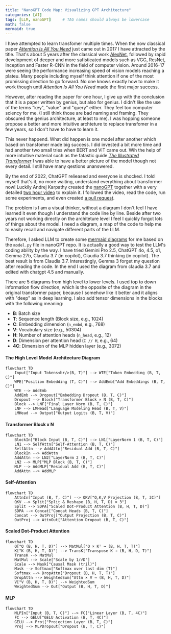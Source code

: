 ```yaml
---
title: "NanoGPT Code Map: Visualizing GPT Architecture"
categories: [AI]
tags: [LLM, nanoGPT]     # TAG names should always be lowercase
math: false
mermaid: true
---
```


I have attempted to learn transfomer multiple times. 
When the now classical paper [*Attention Is All You Need*](https://arxiv.org/abs/1706.03762) just came out in 2017 I have attracted by the title. That's about 5 years after the classical work [AlexNet](https://papers.nips.cc/paper_files/paper/2012/hash/c399862d3b9d6b76c8436e924a68c45b-Abstract.html), followed by rapid development of deeper and more safisticated models such as VGG, ResNet, Inception and Faster R-CNN in the field of computer vision. 
Around 2016-17 were seeing the performance increasing speed of vision models reaching a plateu.
Many people including myself think attention if one of the most promissing direction to go forward.
No one knows exactly how to make it work though until *Attention Is All You Need* made the  first major success.

However, after reading the paper for one hour, I give up with the conclusion that it is a paper written by genius, but also for genius. 
I didn't like the use of the terms "key", "value" and "query" either. 
They feel too computer sciency for me. (I still think those are bad naming and framing. They obscured the genius architecture, at least to me).
I was hopping someone propose a better and more intuitive archteture to replace transfomer in a few years, so I don't have to have to learn it.

This never happend. What did happen is one model after another which based on transfomer made big success.
I did invested a bit more time and had another two small tries when BERT and ViT came out. 
Wih the help of more intuitive material 
such as the fatastic guide [*The Illustrated Transformer*](https://jalammar.github.io/illustrated-transformer/)
I was able to have a better picture of the model though not every detail. 
I still have many qestions unanswered.

By the end of 2022, ChatGPT relieased and everyone is shocked.
I told myself that's it, no more waiting, understand everything about transformer now!
Luckily Andrej Karpathy created the [nanoGPT](https://github.com/karpathy/nanoGPT) together with a very detailed [two hour video](https://www.youtube.com/watch?v=kCc8FmEb1nY) to explain it.
I followed the video, read the code, run some experiments, and even created [a pull request](https://github.com/karpathy/nanoGPT/pull/254).

The problem is I am a visual thinker, without a diagram I don't feel I have learned it even though I understand the code line by line. Beside after two years not working directly on the architeture level I feel I quickly forgot lots of things about the model. I need a diagram, a map of the code to help me to easily recall and navigate different parts of the LLM.

Therefore, I asked LLM to create some [mermaid diagrams](https://mermaid.js.org/) for me based on the `model.py` file in nanoGPT repo.
It is actually a good way to test the LLM's coding ability by the way.
I have tried Gemini Pro 2.5, ChatGPT 4o, 4.5, o1, Gemma 27b, Claudia 3.7 (in copilot), Claudia 3.7 thinking (in copilot). The best result is from Claudia 3.7. Interestingly, Gemma 3 forget my question after reading the code.  In the end I used the diagram from claudia 3.7 and edited with chatgpt 4.5 and manually.

There are 5 diagrams from high level to lower levels. 
I used top to down information flow direction, which is the opposite of the diagram in the original  transformer paper, because I somehow like it better and it aligns with "deep" as in deep learning.
I also add tensor dimensions in the blocks with the following meaning:

- **B**: Batch size
- **T**: Sequence length (Block size, e.g., 1024)
- **C**: Embedding dimension (`n_embd`, e.g., 768)
- **V**: Vocabulary size (e.g., 50304)
- **H**: Number of attention heads (`n_head`, e.g., 12)
- **D**: Dimension per attention head (`C // H`, e.g., 64)
- **4C**: Dimension of the MLP hidden layer (e.g., 3072)


#### The High Level Model Architecture Diagram

```mermaid
flowchart TD
    Input["Input Tokens<br/>(B, T)"] --> WTE["Token Embedding (B, T, C)"]
    WPE["Position Embedding (T, C)"] --> AddEmb["Add Embeddings (B, T, C)"]
    WTE --> AddEmb
    AddEmb --> Dropout["Embedding Dropout (B, T, C)"]
    Dropout --> Block["Transformer Block × N (B, T, C)"]
    Block --> LNF["Final Layer Norm (B, T, C)"]
    LNF --> LMHead["Language Modeling Head (B, T, V)"]
    LMHead --> Output["Output Logits (B, T, V)"]
```

#### Transformer Block x N
```mermaid
flowchart TD
    BlockIn["Block Input (B, T, C)"] --> LN1["LayerNorm 1 (B, T, C)"]
    LN1 --> SelfAttn["Self-Attention (B, T, C)"]
    SelfAttn --> AddAttn["Residual Add (B, T, C)"]
    BlockIn --> AddAttn
    AddAttn --> LN2["LayerNorm 2 (B, T, C)"]
    LN2 --> MLP["MLP Block (B, T, C)"]
    MLP --> AddMLP["Residual Add (B, T, C)"]
    AddAttn --> AddMLP
```


#### Self-Attention
```mermaid
flowchart TD
    AttnIn["Input (B, T, C)"] --> QKV["Q,K,V Projection (B, T, 3C)"]
    QKV --> Split["Split & Reshape (B, H, T, D) × 3"]
    Split --> SDPA["Scaled Dot-Product Attention (B, H, T, D)"]
    SDPA --> Concat["Concat Heads (B, T, C)"]
    Concat --> OutProj["Output Projection (B, T, C)"]
    OutProj --> AttnOut["Attention Dropout (B, T, C)"]
```


#### Scaled Dot-Product Attention
```mermaid
flowchart TD
    Q["Q (B, H, T, D)"] --> MatMul["Q × Kᵀ → (B, H, T, T)"]
    K["K (B, H, T, D)"] --> TransK["Transpose K → (B, H, D, T)"]
    TransK --> MatMul
    MatMul --> Scale["Scale by 1/√D"]
    Scale --> Mask["Causal Mask (tril)"]
    Mask --> Softmax["Softmax over last dim (T)"]
    Softmax --> DropAttn["Dropout (B, H, T, T)"]
    DropAttn --> WeightedSum["Attn × V → (B, H, T, D)"]
    V["V (B, H, T, D)"] --> WeightedSum
    WeightedSum --> Out["Output (B, H, T, D)"]
```


#### MLP
```mermaid
flowchart TD
    MLPIn["Input (B, T, C)"] --> FC["Linear Layer (B, T, 4C)"]
    FC --> GELU["GELU Activation (B, T, 4C)"]
    GELU --> Proj["Projection Layer (B, T, C)"]
    Proj --> MLPDropout["Dropout (B, T, C)"]
```
